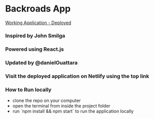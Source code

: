 # Backroads App

[Working Application - Deployed](https://daniel-react-cocktails.netlify.app/)

### Inspired by John Smilga
### Powered using React.js
### Updated by @danielOuattara
### Visit the deployed application on Netlify using the top link
### How to Run locally

<ul>
<li>clone the repo on your computer</li>
<li> open the terminal from inside the project folder</li>
<li> run `npm install && npm start` to run the application locally</li> 
</ul>


